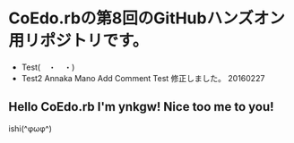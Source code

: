 ﻿# CoEdo.rbの第8回のGitHubハンズオン用リポジトリです。
- Test(　・　・)
- Test2
Annaka
Mano Add
Comment Test
修正しました。
20160227


## Hello CoEdo.rb I'm ynkgw! Nice too me to you!












ishi(^φωφ^)
